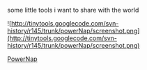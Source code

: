 some little tools i want to share with the world


![http://tinytools.googlecode.com/svn-history/r145/trunk/powerNap/screenshot.png](http://tinytools.googlecode.com/svn-history/r145/trunk/powerNap/screenshot.png)

[PowerNap](http://code.google.com/p/tinytools/downloads/list)